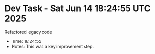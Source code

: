 # Dev Task - Sat Jun 14 18:24:55 UTC 2025
Refactored legacy code
- Time: 18:24:55
- Notes: This was a key improvement step.
